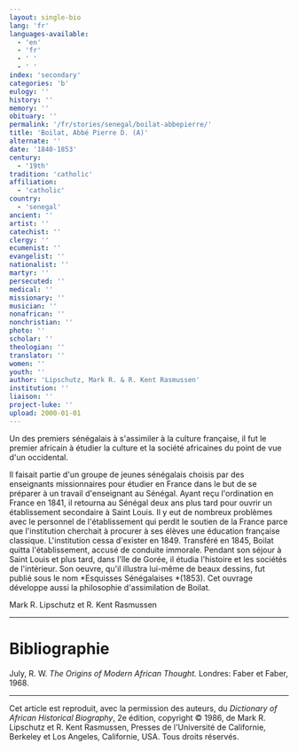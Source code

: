 ```yaml
---
layout: single-bio
lang: 'fr'
languages-available:
  - 'en'
  - 'fr'
  - ' '
  - ' '
index: 'secondary'
categories: 'b'
eulogy: ''
history: ''
memory: ''
obituary: ''
permalink: '/fr/stories/senegal/boilat-abbepierre/'
title: 'Boilat, Abbé Pierre D. (A)'
alternate: ''
date: '1840-1853'
century:
  - '19th'
tradition: 'catholic'
affiliation:
  - 'catholic'
country:
  - 'senegal'
ancient: ''
artist: ''
catechist: ''
clergy: ''
ecumenist: ''
evangelist: ''
nationalist: ''
martyr: ''
persecuted: ''
medical: ''
missionary: ''
musician: ''
nonafrican: ''
nonchristian: ''
photo: ''
scholar: ''
theologian: ''
translator: ''
women: ''
youth: ''
author: 'Lipschutz, Mark R. & R. Kent Rasmussen'
institution: ''
liaison: ''
project-luke: ''
upload: 2000-01-01
---
```



Un des premiers sénégalais à s'assimiler à la culture française, il fut le premier africain à étudier la culture et la société africaines du point de vue d'un occidental.

Il faisait partie d'un groupe de jeunes sénégalais choisis par des enseignants missionnaires pour étudier en France dans le but de se préparer à un travail d'enseignant au Sénégal.  Ayant reçu l'ordination en France en 1841, il retourna au Sénégal deux ans plus tard pour ouvrir un établissement secondaire à Saint Louis.  Il y eut de nombreux problèmes avec le personnel de l'établissement qui perdit le soutien de la France parce que l'institution cherchait à procurer à ses élèves une éducation française classique.  L'institution cessa d'exister en 1849.  Transféré en 1845, Boilat quitta l'établissement, accusé de conduite immorale. Pendant son séjour à Saint Louis et plus tard, dans l'île de Gorée, il étudia l'histoire et les sociétés de l'intérieur.  Son oeuvre, qu'il illustra lui-m&ecirc;me de beaux dessins, fut publié sous le nom *Esquisses Sénégalaises *(1853).  Cet ouvrage développe aussi la philosophie d'assimilation de Boilat.

Mark R. Lipschutz et R. Kent Rasmussen

---

# Bibliographie

July, R. W.  *The Origins of Modern African Thought.*  Londres: Faber et Faber, 1968.

---

Cet article est reproduit, avec la permission des auteurs, du *Dictionary of African Historical Biography*, 2e &eacute;dition, copyright &copy; 1986, de Mark R. Lipschutz et R. Kent Rasmussen,  Presses de l'Universit&eacute; de Californie, Berkeley et Los Angeles, Californie, USA.  Tous droits r&eacute;serv&eacute;s.